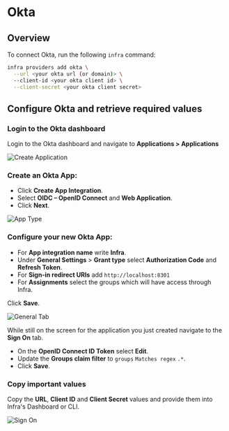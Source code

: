 # Okta

## Overview

To connect Okta, run the following `infra` command:

```bash
infra providers add okta \
  --url <your okta url (or domain)> \
  --client-id <your okta client id> \
  --client-secret <your okta client secret>
```


## Configure Okta and retrieve required values

### Login to the Okta dashboard

Login to the Okta dashboard and navigate to **Applications > Applications**

![Create Application](../../images/connect-users-okta-okta1.png)

### Create an Okta App:
  - Click **Create App Integration**.
  - Select **OIDC – OpenID Connect** and **Web Application**.
  - Click **Next**.

![App Type](../../images/connect-users-okta-okta2.png)

### Configure your new Okta App:
  - For **App integration name** write **Infra**.
  - Under **General Settings** > **Grant type** select **Authorization Code** and **Refresh Token**.
  - For **Sign-in redirect URIs** add `http://localhost:8301`
  - For **Assignments** select the groups which will have access through Infra.

Click **Save**.

![General Tab](../../images/connect-users-okta-okta4.png)

While still on the screen for the application you just created navigate to the **Sign On** tab.
  - On the **OpenID Connect ID Token** select **Edit**.
  - Update the **Groups claim filter** to `groups` `Matches regex` `.*`.
  - Click **Save**.

### Copy important values

Copy the **URL**, **Client ID** and **Client Secret** values and provide them into Infra's Dashboard or CLI.

![Sign On](../../images/connect-users-okta-okta5.png)
